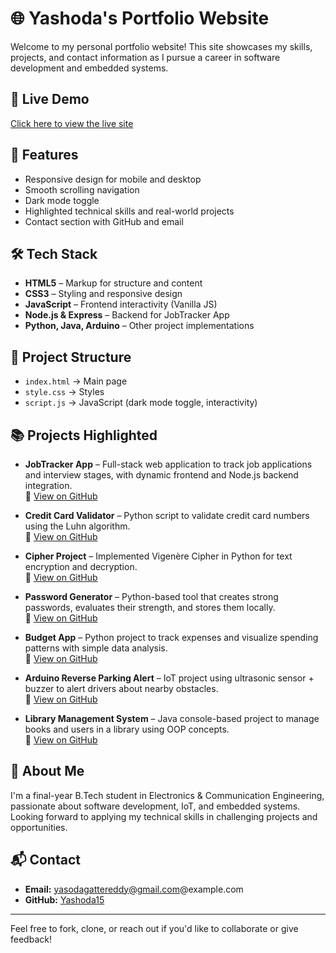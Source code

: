 # 🌐 Yashoda's Portfolio Website

Welcome to my personal portfolio website! This site showcases my skills, projects, and contact information as I pursue a career in software development and embedded systems.

## 🚀 Live Demo
[Click here to view the live site](https://yashoda15.github.io/portfolio-website/)  

## 📌 Features
- Responsive design for mobile and desktop
- Smooth scrolling navigation
- Dark mode toggle
- Highlighted technical skills and real-world projects
- Contact section with GitHub and email

## 🛠️ Tech Stack
- **HTML5** – Markup for structure and content  
- **CSS3** – Styling and responsive design  
- **JavaScript** – Frontend interactivity (Vanilla JS)  
- **Node.js & Express** – Backend for JobTracker App  
- **Python, Java, Arduino** – Other project implementations

## 📂 Project Structure  
- `index.html` → Main page  
- `style.css` → Styles  
- `script.js` → JavaScript (dark mode toggle, interactivity)  

## 📚 Projects Highlighted

- **JobTracker App** – Full-stack web application to track job applications and interview stages, with dynamic frontend and Node.js backend integration.  
  🔗 [View on GitHub](https://github.com/Yashoda15/JobTracker-App)

- **Credit Card Validator** – Python script to validate credit card numbers using the Luhn algorithm.  
  🔗 [View on GitHub](https://github.com/Yashoda15/credit-card-validator)

- **Cipher Project** – Implemented Vigenère Cipher in Python for text encryption and decryption.  
  🔗 [View on GitHub](https://github.com/Yashoda15/cipher-project)

- **Password Generator** – Python-based tool that creates strong passwords, evaluates their strength, and stores them locally.  
  🔗 [View on GitHub](https://github.com/Yashoda15/Password-Generator)

- **Budget App** – Python project to track expenses and visualize spending patterns with simple data analysis.  
  🔗 [View on GitHub](https://github.com/Yashoda15/Budget-App-Track-Spending-and-Visualize-Expenses)

- **Arduino Reverse Parking Alert** – IoT project using ultrasonic sensor + buzzer to alert drivers about nearby obstacles.  
  🔗 [View on GitHub](https://github.com/Yashoda15/ArduinoReverseParkingAlert)

- **Library Management System** – Java console-based project to manage books and users in a library using OOP concepts.  
  🔗 [View on GitHub](https://github.com/Yashoda15/LibraryManagementSystem)

## 🧠 About Me
I'm a final-year B.Tech student in Electronics & Communication Engineering, passionate about software development, IoT, and embedded systems. Looking forward to applying my technical skills in challenging projects and opportunities.

## 📬 Contact
- **Email:** yasodagattereddy@gmail.com@example.com  
- **GitHub:** [Yashoda15](https://github.com/Yashoda15)

---

Feel free to fork, clone, or reach out if you'd like to collaborate or give feedback!


